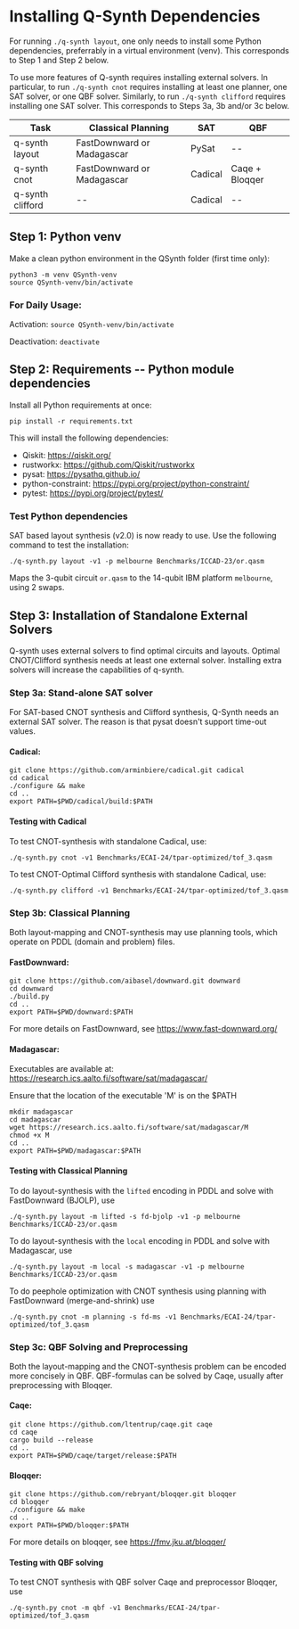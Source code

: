 # Installing Q-Synth Dependencies

For running `./q-synth layout`, one only needs to install some Python
dependencies, preferrably in a virtual environment (venv).
This corresponds to Step 1 and Step 2 below.

To use more features of Q-synth requires installing external solvers.
In particular, to run `./q-synth cnot` requires installing at least
one planner, one SAT solver, or one QBF solver.
Similarly, to run `./q-synth clifford` requires installing one SAT solver.
This corresponds to Steps 3a, 3b and/or 3c below.

| Task              | Classical Planning         | SAT     | QBF            |
| ---               | ---                        | ---     | ---            |
| q-synth layout    | FastDownward or Madagascar | PySat   | --             |
| q-synth cnot      | FastDownward or Madagascar | Cadical | Caqe + Bloqqer |
| q-synth clifford  | --                         | Cadical | --             |


## Step 1: Python venv

Make a clean python environment in the QSynth folder (first time only):

    python3 -m venv QSynth-venv
    source QSynth-venv/bin/activate

### For Daily Usage:

Activation: `source QSynth-venv/bin/activate`

Deactivation: `deactivate`

## Step 2: Requirements -- Python module dependencies

Install all Python requirements at once:

    pip install -r requirements.txt

This will install the following dependencies:

- Qiskit: https://qiskit.org/
- rustworkx: https://github.com/Qiskit/rustworkx
- pysat: https://pysathq.github.io/
- python-constraint: https://pypi.org/project/python-constraint/
- pytest: https://pypi.org/project/pytest/ 

### Test Python dependencies

SAT based layout synthesis (v2.0) is now ready to use.
Use the following command to test the installation:

    ./q-synth.py layout -v1 -p melbourne Benchmarks/ICCAD-23/or.qasm

Maps the 3-qubit circuit `or.qasm` to the 14-qubit IBM platform `melbourne`, using 2 swaps.

## Step 3: Installation of Standalone External Solvers

Q-synth uses external solvers to find optimal circuits and layouts.
Optimal CNOT/Clifford synthesis needs at least one external solver.
Installing extra solvers will increase the capabilities of q-synth.

### Step 3a: Stand-alone SAT solver

For SAT-based CNOT synthesis and Clifford synthesis, Q-Synth needs an external SAT solver.
The reason is that pysat doesn't support time-out values.

#### Cadical:

    git clone https://github.com/arminbiere/cadical.git cadical
    cd cadical
    ./configure && make
    cd ..
    export PATH=$PWD/cadical/build:$PATH

#### Testing with Cadical

To test CNOT-synthesis with standalone Cadical, use:

    ./q-synth.py cnot -v1 Benchmarks/ECAI-24/tpar-optimized/tof_3.qasm

To test CNOT-Optimal Clifford synthesis with standalone Cadical, use:

    ./q-synth.py clifford -v1 Benchmarks/ECAI-24/tpar-optimized/tof_3.qasm

### Step 3b: Classical Planning

Both layout-mapping and CNOT-synthesis may use planning tools,
which operate on PDDL (domain and problem) files.

#### FastDownward:

    git clone https://github.com/aibasel/downward.git downward
    cd downward
    ./build.py
    cd ..
    export PATH=$PWD/downward:$PATH

For more details on FastDownward, see https://www.fast-downward.org/

#### Madagascar:

Executables are available at: https://research.ics.aalto.fi/software/sat/madagascar/

Ensure that the location of the executable 'M' is on the $PATH

    mkdir madagascar
    cd madagascar
    wget https://research.ics.aalto.fi/software/sat/madagascar/M
    chmod +x M
    cd ..
    export PATH=$PWD/madagascar:$PATH

#### Testing with Classical Planning

To do layout-synthesis with the `lifted` encoding in PDDL and solve with FastDownward (BJOLP), use

    ./q-synth.py layout -m lifted -s fd-bjolp -v1 -p melbourne Benchmarks/ICCAD-23/or.qasm

To do layout-synthesis with the `local` encoding in PDDL and solve with Madagascar, use

    ./q-synth.py layout -m local -s madagascar -v1 -p melbourne Benchmarks/ICCAD-23/or.qasm

To do peephole optimization with CNOT synthesis using planning with FastDownward (merge-and-shrink) use

    ./q-synth.py cnot -m planning -s fd-ms -v1 Benchmarks/ECAI-24/tpar-optimized/tof_3.qasm

### Step 3c: QBF Solving and Preprocessing

Both the layout-mapping and the CNOT-synthesis problem can be encoded 
more concisely in QBF. QBF-formulas can be solved by Caqe, usually
after preprocessing with Bloqqer.

#### Caqe:

    git clone https://github.com/ltentrup/caqe.git caqe
    cd caqe
    cargo build --release
    cd ..
    export PATH=$PWD/caqe/target/release:$PATH

#### Bloqqer:

    git clone https://github.com/rebryant/bloqqer.git bloqqer
    cd bloqqer
    ./configure && make
    cd ..
    export PATH=$PWD/bloqqer:$PATH

For more details on bloqqer, see https://fmv.jku.at/bloqqer/

#### Testing with QBF solving

To test CNOT synthesis with QBF solver Caqe and preprocessor Bloqqer, use

    ./q-synth.py cnot -m qbf -v1 Benchmarks/ECAI-24/tpar-optimized/tof_3.qasm

